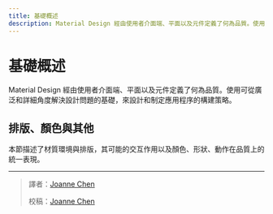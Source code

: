 ```yaml
---
title: 基礎概述
description: Material Design 經由使用者介面端、平面以及元件定義了何為品質。使用可從廣泛和詳細角度解決設計問題的基礎來設計和製定應用程序的構建策略。
---
```

<!-- markdownlint-disable MD025 -->
<!-- markdownlint-disable MD033 -->

# 基礎概述

Material Design 經由使用者介面端、平面以及元件定義了何為品質。使用可從廣泛和詳細角度解決設計問題的基礎，來設計和制定應用程序的構建策略。

## 排版、顏色與其他

本節描述了材質環境與排版，其可能的交互作用以及顏色、形狀、動作在品質上的統一表現。

---

> 譯者：[Joanne Chen](https://www.facebook.com/profile.php?id=100000314569800)
>
> 校稿：[Joanne Chen](https://www.facebook.com/profile.php?id=100000314569800)

